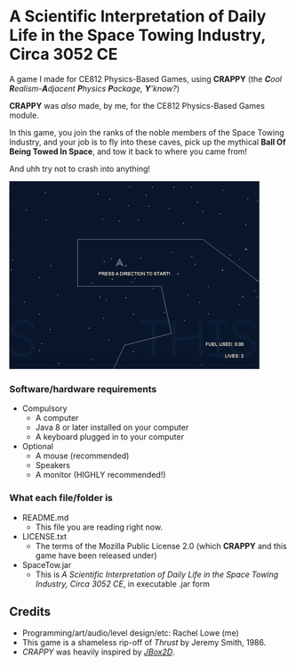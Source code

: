# A Scientific Interpretation of Daily Life in the Space Towing Industry, Circa 3052 CE

A game I made for CE812 Physics-Based Games, using **CRAPPY**
(the ***C**ool **R**ealism-**A**djacent **P**hysics **P**ackage, **Y**'know?*)

**CRAPPY** was *also* made, by me, for the CE812 Physics-Based Games module.

In this game, you join the ranks of the noble members of the Space Towing Industry,
and your job is to fly into these caves,
pick up the mythical **Ball Of Being Towed In Space**,
and tow it back to where you came from!

And uhh try not to crash into anything!

![a cool gif showing gameplay](/report%20images/level1.gif)

### Software/hardware requirements

* Compulsory
  * A computer
  * Java 8 or later installed on your computer
  * A keyboard plugged in to your computer
* Optional
  * A mouse (recommended)
  * Speakers
  * A monitor (HIGHLY recommended!)

### What each file/folder is

* README.md
  * This file you are reading right now.
* LICENSE.txt
  * The terms of the Mozilla Public License 2.0 (which **CRAPPY** and this game have been released under)
* SpaceTow.jar
  * This is *A Scientific Interpretation of Daily Life in the Space Towing Industry, Circa 3052 CE*,
    in executable .jar form

## Credits

* Programming/art/audio/level design/etc: Rachel Lowe (me)
* This game is a shameless rip-off of *Thrust* by Jeremy Smith, 1986.
* *CRAPPY* was heavily inspired by [*JBox2D*](https://github.com/jbox2d/jbox2d).
